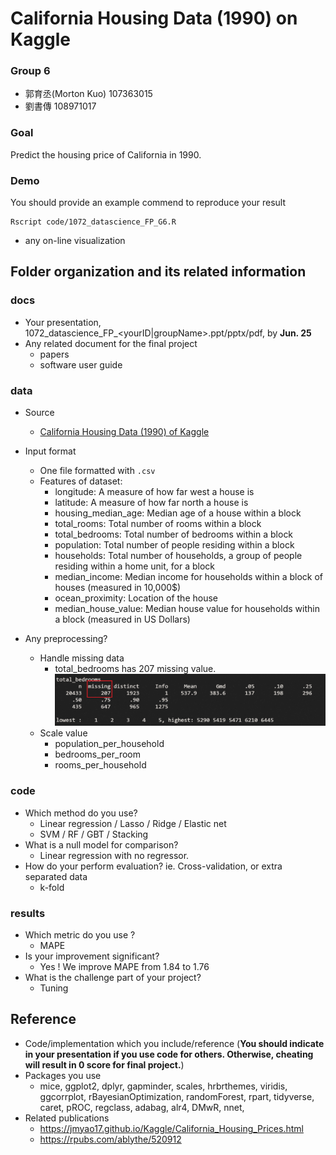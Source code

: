 # California Housing Data (1990) on Kaggle

### Group 6
* 郭育丞(Morton Kuo) 107363015 
* 劉書傳 108971017 

### Goal
Predict the housing price of California in 1990.

### Demo 
You should provide an example commend to reproduce your result
``` text
Rscript code/1072_datascience_FP_G6.R
```
* any on-line visualization

## Folder organization and its related information

### docs
* Your presentation, 1072_datascience_FP_<yourID|groupName>.ppt/pptx/pdf, by **Jun. 25**
* Any related document for the final project
  * papers
  * software user guide

### data

* Source
  * [California Housing Data (1990) of Kaggle](https://www.kaggle.com/harrywang/housing)
* Input format
  * One file formatted with `.csv`
  * Features of dataset:
    * longitude: A measure of how far west a house is
    * latitude: A measure of how far north a house is
    * housing_median_age: Median age of a house within a block
    * total_rooms: Total number of rooms within a block
    * total_bedrooms: Total number of bedrooms within a block
    * population: Total number of people residing within a block
    * households: Total number of households, a group of people residing within a home unit, for a block
    * median_income: Median income for households within a block of houses (measured in 10,000$)
    * ocean_proximity: Location of the house
    * median_house_value: Median house value for households within a block (measured in US Dollars)
  
* Any preprocessing?
  * Handle missing data
    * total_bedrooms has 207 missing value.
      ![](docs/images/total_bedrooms_missing.png)
  * Scale value
    * population_per_household
    * bedrooms_per_room 
    * rooms_per_household

  
### code

* Which method do you use?
  * Linear regression / Lasso / Ridge / Elastic net 
  * SVM / RF / GBT / Stacking
* What is a null model for comparison?
  * Linear regression with no regressor.
* How do your perform evaluation? ie. Cross-validation, or extra separated data
  * k-fold

### results

* Which metric do you use ?
  * MAPE
* Is your improvement significant?
  * Yes ! We improve MAPE from 1.84 to 1.76
* What is the challenge part of your project?
  * Tuning

## Reference
* Code/implementation which you include/reference (__You should indicate in your presentation if you use code for others. Otherwise, cheating will result in 0 score for final project.__)
* Packages you use
  * mice, ggplot2, dplyr, gapminder, scales, hrbrthemes, viridis, ggcorrplot, rBayesianOptimization, randomForest, rpart, tidyverse, caret, pROC, regclass, adabag, alr4, DMwR, nnet,  
* Related publications
  *  https://jmyao17.github.io/Kaggle/California_Housing_Prices.html
  *  https://rpubs.com/ablythe/520912


